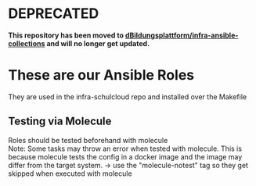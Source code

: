 # DEPRECATED
**This repository has been moved to [dBildungsplattform/infra-ansible-collections](https://github.com/dBildungsplattform/infra-ansible-collections) and will no longer get updated.**

# These are our Ansible Roles 
They are used in the infra-schulcloud repo and installed over the Makefile


## Testing via Molecule 
Roles should be tested beforehand with molecule
<br>
Note: Some tasks may throw an error when tested with molecule. This is because molecule tests the config in a docker image and the image may differ from the target system. 
-> use the "molecule-notest" tag so they get skipped when executed with molecule 